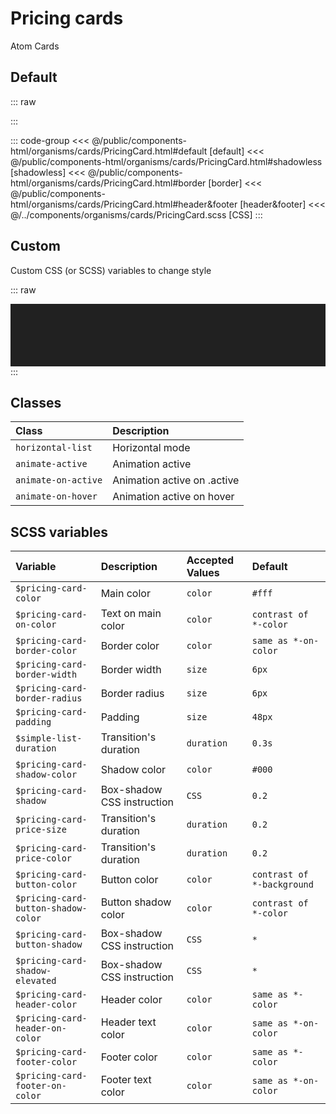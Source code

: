 # Pricing cards
<Badge type="tip">Atom</Badge> <Badge type="info">Cards</Badge>

## Default

::: raw
<div class="dev-section with-restrictions">
    <!--@include: ../../public/components-html/organisms/cards/PricingCard.html -->
</div>
:::

::: code-group
<<< @/public/components-html/organisms/cards/PricingCard.html#default [default]
<<< @/public/components-html/organisms/cards/PricingCard.html#shadowless [shadowless]
<<< @/public/components-html/organisms/cards/PricingCard.html#border [border]
<<< @/public/components-html/organisms/cards/PricingCard.html#header&footer [header&footer]
<<< @/../components/organisms/cards/PricingCard.scss [CSS]
:::

## Custom
Custom CSS (or SCSS) variables to change style

::: raw
<div class="dev-section with-restrictions" style="background: #212121; padding: 50px; background-image: url(https://www.virtual-room.com/app/themes/virtual-room/build/images/bg-pattern.jpg);">
    <!--@include: ../../public/components-html/organisms/cards/PricingCard-alternate.html -->
</div>
:::

## Classes

| Class               | Description                 |
|:--------------------|:----------------------------|
| `horizontal-list`   | Horizontal mode             |
| `animate-active`    | Animation active            |
| `animate-on-active` | Animation active on .active |
| `animate-on-hover`  | Animation active on hover   |

## SCSS variables

| Variable                            | Description                | Accepted Values | Default                    |
|:------------------------------------|:---------------------------|:----------------|:---------------------------|
| `$pricing-card-color`               | Main color                 | `color`         | `#fff`                     |
| `$pricing-card-on-color`            | Text on main color         | `color`         | `contrast of *-color`      |
| `$pricing-card-border-color`        | Border color               | `color`         | `same as *-on-color`       |
| `$pricing-card-border-width`        | Border width               | `size`          | `6px`                      |
| `$pricing-card-border-radius`       | Border radius              | `size`          | `6px`                      |
| `$pricing-card-padding`             | Padding                    | `size`          | `48px`                     |
| `$simple-list-duration`             | Transition's duration      | `duration`      | `0.3s`                     |
| `$pricing-card-shadow-color`        | Shadow color               | `color`         | `#000`                     |
| `$pricing-card-shadow`              | Box-shadow CSS instruction | `CSS`           | `0.2`                      |
| `$pricing-card-price-size`          | Transition's duration      | `duration`      | `0.2`                      |
| `$pricing-card-price-color`         | Transition's duration      | `duration`      | `0.2`                      |
| `$pricing-card-button-color`        | Button color               | `color`         | `contrast of *-background` |
| `$pricing-card-button-shadow-color` | Button shadow color        | `color`         | `contrast of *-color`      |
| `$pricing-card-button-shadow`       | Box-shadow CSS instruction | `CSS`           | `*`                        |
| `$pricing-card-shadow-elevated`     | Box-shadow CSS instruction | `CSS`           | `*`                        |
| `$pricing-card-header-color`        | Header color               | `color`         | `same as *-color`          |
| `$pricing-card-header-on-color`     | Header text color          | `color`         | `same as *-on-color`       |
| `$pricing-card-footer-color`        | Footer color               | `color`         | `same as *-color`          |
| `$pricing-card-footer-on-color`     | Footer text color          | `color`         | `same as *-on-color`       |

<style lang="scss">
@import "docs/theme.scss";

$pricing-card-on-color: $primary-color; 
$pricing-card-price-color: $secondary-color; 
$pricing-card-button-color: #fff;


@import "components/organisms/cards/PricingCard.scss";


// alternate test in the same page trick
$scss-library-prefix: "alternate-";
$pricing-card-color: transparent; 
$pricing-card-price-color: $secondary-color;
$pricing-card-button-background: transparent;

$pricing-card-footer-color: #fff;
$pricing-card-footer-on-color: rgba($primary-color, 0.2);
$pricing-card-header-color: #fff;
$pricing-card-header-on-color: rgba($primary-color, 0.2);

$pricing-card-shadow-color: $primary-color;
$pricing-card-button-shadow-color: $primary-color;
// re-calc
$pricing-card-shadow:
        0 2px 4px -1px rgba($pricing-card-shadow-color, .2),
        0 4px 5px 0 rgba($pricing-card-shadow-color, .14),
        0 1px 10px 0 rgba($pricing-card-shadow-color, .12);
$pricing-card-shadow-elevated:
        0px 11px 15px -7px rgba($pricing-card-shadow-color, 0.2),
        0px 24px 38px 3px rgba($pricing-card-shadow-color, 0.14),
        0px 9px 46px 8px rgba($pricing-card-shadow-color, 0.12);
$pricing-card-button-shadow:
        0 2px 4px -1px rgba($pricing-card-button-shadow-color, .2),
        0 4px 5px 0 rgba($pricing-card-button-shadow-color, .14),
        0 1px 10px 0 rgba($pricing-card-button-shadow-color, .12);

@import "components/organisms/cards/PricingCard.scss";
</style>